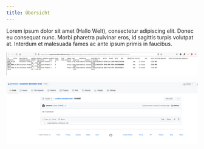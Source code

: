 ```yaml
---
title: Übersicht
---
```


Lorem ipsum dolor sit amet (Hallo Welt), consectetur adipiscing elit. Donec eu consequat nunc. Morbi pharetra pulvinar eros, id sagittis turpis volutpat at. Interdum et malesuada fames ac ante ipsum primis in faucibus.

![Beispiel](img/Selection_421.png)

![Beispiel](img/Selection_434.png)
